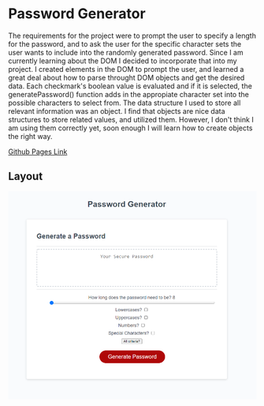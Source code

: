 # Password Generator

The requirements for the project were to prompt the user to specify a length for the password, and to ask the user for the specific character sets the user wants to include into the randomly generated password. Since I am currently learning about the DOM I decided to incorporate that into my project. I created elements in the DOM to prompt the user, and learned a great deal about how to parse throught DOM objects and get the desired data. Each checkmark's boolean value is evaluated and if it is selected, the generatePassword() function adds in the appropiate character set into the possible characters to select from. The data structure I used to store all relevant information was an object. I find that objects are nice data structures to store related values, and utilized them. However, I don't think I am using them correctly yet, soon enough I will learn how to create objects the right way.

[Github Pages Link](https://tevissaur.github.io/visiting-friends/)

## Layout

![Screenshot of the page](assets/pass-gen-screencap.png)
